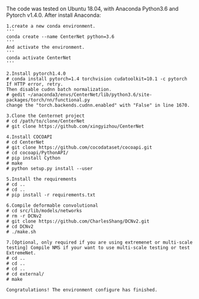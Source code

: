 The code was tested on Ubuntu 18.04, with Anaconda Python3.6 and Pytorch v1.4.0. After install Anaconda:
    
    1.create a new conda environment.
    '''
    conda create --name CenterNet python=3.6
    '''
    And activate the environment.
    '''
    conda activate CenterNet
    '''
    
    2.Install pytorch1.4.0
    # conda install pytorch=1.4 torchvision cudatoolkit=10.1 -c pytorch
    If HTTP error, retry.
    Then disable cudnn batch normalization.
    # gedit ~/anaconda3/envs/CenterNet/lib/python3.6/site-packages/torch/nn/functional.py
    change the "torch.backends.cudnn.enabled" with "False" in line 1670.
    
    3.Clone the Centernet project
    # cd /path/to/clone/CenterNet
    # git clone https://github.com/xingyizhou/CenterNet
    
    4.Install COCOAPI
    # cd CenterNet
    # git clone https://github.com/cocodataset/cocoapi.git
    # cd cocoapi/PythonAPI/
    # pip install Cython
    # make
    # python setup.py install --user
    
    5.Install the requirements
    # cd ..
    # cd ..
    # pip install -r requirements.txt
    
    6.Compile deformable convolutional 
    # cd src/lib/models/networks
    # rm -r DCNv2
    # git clone https://github.com/CharlesShang/DCNv2.git
    # cd DCNv2
    # ./make.sh
    
    7.[Optional, only required if you are using extremenet or multi-scale testing] Compile NMS if your want to use multi-scale testing or test ExtremeNet.
    # cd ..
    # cd ..
    # cd ..
    # cd external/
    # make
    
    Congratulations! The environment configure has finished.
